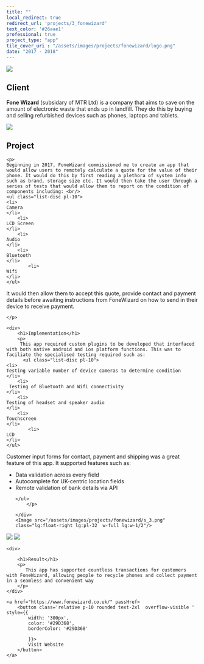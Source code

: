 ```yaml
---
title: ""
local_redirect: true
redirect_url: 'projects/3_fonewizard'
text_color: '#26aae1'
professional: true
project_type: "app"
tile_cover_uri : "/assets/images/projects/fonewizard/logo.png"
date: "2017 - 2018"
---
```

<div>
<Image src="/assets/images/projects/fonewizard/logo.png"  class="lg:w-1/2 w-full pt-5 px-5"
    layout='responsive' />

<section style="display: block">
    <h1>Client</h1>
    <p><b>Fone Wizard</b> (subsidary of MTR Ltd) is a company that aims to save on the amount of electronic waste that ends up in landfill. They do this by buying and selling refurbished devices such as phones, laptops and tablets. </p>
</section>

<section class="">

<Image src="/assets/images/projects/fonewizard/s_1.png" class="lg:float-left lg:pr-32 w-1/2"/>

<div>
    <h1>Project</h1>

    <p>
    Beginning in 2017, FoneWizard commissioned me to create an app that would allow users to remotely calculate a quote for the value of their phone. It would do this by first reading a plethora of system info such as brand, storage size etc. It would then take the user through a series of tests that would allow them to report on the condition of components including: <br/>
    <ul class="list-disc pl-10">
    <li>
    Camera
    </li>
        <li>
    LCD Screen
    </li>
        <li>
    Audio
    </li>
        <li>
    Bluetooth
    </li>
            <li>
    Wifi
    </li>
    </ul>

It would then allow them to accept this quote, provide contact and payment details before awaiting instructions from FoneWizard on how to send in their device to receive payment. 

    </p>
</div>

</section>

<section class="pt-20  ">


    <div>
        <h1>Implementation</h1>
        <p>
         This app required custom plugins to be developed that interfaced with both native android and ios platform functions. This was to faciliate the specialised testing required such as:
          <ul class="list-disc pl-10">
    <li>
    Testing variable number of device cameras to determine condition
    </li>
        <li>
     Testing of Bluetooth and Wifi connectivity 
    </li>
        <li>
    Testing of headset and speaker audio
    </li>
        <li>
    Touchscreen
    </li>
            <li>
    LCD
    </li>
    </ul>


Customer input forms for contact, payment and shipping was a great feature of this app. It supported features such as:
     <ul class="list-disc pl-10">
    <li>
    Data validation across every field
    </li>
        <li>
    Autocomplete for UK-centric location fields 
    </li>
        <li>
    Remote validation of bank details via API
    </li>
 
    </ul>
        </p>

    </div>
    <Image src="/assets/images/projects/fonewizard/s_3.png" class="lg:float-right lg:pl-32  w-full lg:w-1/2"/>

</section>
<section class="flex flex-col lg:flex-row">
    <Image src="/assets/images/projects/fonewizard/s_3.png" class=" p-10 w-full lg:w-1/2"/>
    <Image src="/assets/images/projects/fonewizard/s_4.png" class=" p-10 w-full lg:w-1/2"/>

</section>

<section>

    <div>

        <h1>Result</h1>
        <p>
           This app has supported countless transactions for customers with FoneWizard, allowing people to recycle phones and collect payment in a seamless and convenient way
        </p>
    </div>
</section>
<!-- 
<div
    class="flex flex-col md:flex-row pb-16 pt-10  justify-center lg:space-x-32 md:space-x-10 space-x-0 space-y-10 md:space-y-0">

    <a href="https://apps.apple.com/us/app/buddyup/id1484158100">
        <img src="/assets/images/apple.svg" />
    </a>

    <a href="https://play.google.com/store/apps/details?id=com.apolloappdevelopment.buddyup&hl=en_AU&gl=US">
        <img src="/assets/images/google.svg" />
    </a>

</div> -->

<div class="pb-24">

    <a href="https://www.fonewizard.co.uk/" passHref>
        <button class='relative p-10 rounded text-2xl  overflow-visible ' style={{
            width: '300px',
            color: '#29D368',
            borderColor: '#29D368'
            
            }}>
            Visit Website
        </button>
    </a>

</div>

</div>